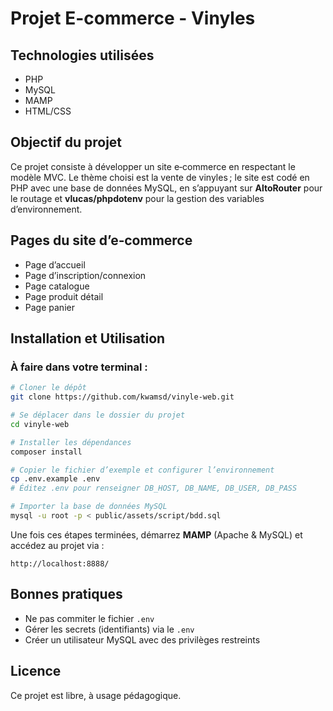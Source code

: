 # Projet E-commerce - Vinyles

## Technologies utilisées

* PHP
* MySQL
* MAMP
* HTML/CSS

## Objectif du projet

Ce projet consiste à développer un site e‑commerce en respectant le modèle MVC. Le thème choisi est la vente de vinyles ; le site est codé en PHP avec une base de données MySQL, en s’appuyant sur **AltoRouter** pour le routage et **vlucas/phpdotenv** pour la gestion des variables d’environnement.

## Pages du site d’e‑commerce

* Page d’accueil
* Page d’inscription/connexion
* Page catalogue
* Page produit détail
* Page panier

## Installation et Utilisation

### À faire dans votre terminal :

```bash
# Cloner le dépôt
git clone https://github.com/kwamsd/vinyle-web.git

# Se déplacer dans le dossier du projet
cd vinyle-web

# Installer les dépendances
composer install

# Copier le fichier d’exemple et configurer l’environnement
cp .env.example .env
# Éditez .env pour renseigner DB_HOST, DB_NAME, DB_USER, DB_PASS

# Importer la base de données MySQL
mysql -u root -p < public/assets/script/bdd.sql
```

Une fois ces étapes terminées, démarrez **MAMP** (Apache & MySQL) et accédez au projet via :

```
http://localhost:8888/
```

## Bonnes pratiques

* Ne pas commiter le fichier `.env`
* Gérer les secrets (identifiants) via le `.env`
* Créer un utilisateur MySQL avec des privilèges restreints

## Licence

Ce projet est libre, à usage pédagogique.
